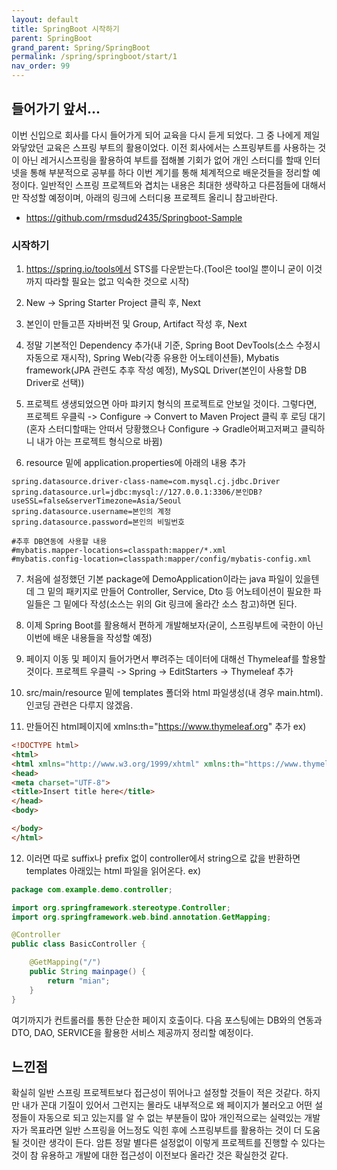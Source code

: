 ```yaml
---
layout: default
title: SpringBoot 시작하기
parent: SpringBoot
grand_parent: Spring/SpringBoot
permalink: /spring/springboot/start/1
nav_order: 99
---
```


## 들어가기 앞서...

 이번 신입으로 회사를 다시 들어가게 되어 교육을 다시 듣게 되었다. 그 중 나에게 제일 와닿았던 교육은 스프링 부트의 활용이었다. 이전 회사에서는 스프링부트를 사용하는 것이 아닌 레거시스프링을 활용하여 부트를 접해볼 기회가 없어 개인 스터디를 할때 인터넷을 통해 부분적으로 공부를 하다 이번 계기를 통해 체계적으로 배운것들을 정리할 예정이다. 일반적인 스프링 프로젝트와 겹치는 내용은 최대한 생략하고 다른점들에 대해서만 작성할 예정이며, 아래의 링크에 스터디용 프로젝트 올리니 참고바란다.  
  
 - https://github.com/rmsdud2435/Springboot-Sample

### 시작하기

  1) https://spring.io/tools에서 STS를 다운받는다.(Tool은 tool일 뿐이니 굳이 이것까지 따라할 필요는 없고 익숙한 것으로 시작)
  
  2) New -> Spring Starter Project 클릭 후, Next 
  
  3) 본인이 만들고픈 자바버전 및 Group, Artifact 작성 후, Next
  
  4) 정말 기본적인 Dependency 추가(내 기준, Spring Boot DevTools(소스 수정시 자동으로 재시작), Spring Web(각종 유용한 어노테이션들), Mybatis framework(JPA 관련도 추후 작성 예정), MySQL Driver(본인이 사용할 DB Driver로 선택))
    
  5) 프로젝트 생생되었으면 아마 퍄키지 형식의 프로젝트로 안보일 것이다. 그렇다면, 프로젝트 우클릭 -> Configure -> Convert to Maven Project 클릭 후 로딩 대기(혼자 스터디할때는 안떠서 당황했으나 Configure -> Gradle어쩌고저쩌고 클릭하니 내가 아는 프로젝트 형식으로 바뀜)
  
  6) resource 밑에 application.properties에 아래의 내용 추가 
```properties
spring.datasource.driver-class-name=com.mysql.cj.jdbc.Driver
spring.datasource.url=jdbc:mysql://127.0.0.1:3306/본인DB?useSSL=false&serverTimezone=Asia/Seoul
spring.datasource.username=본인의 계정
spring.datasource.password=본인의 비밀번호

#추후 DB연동에 사용할 내용
#mybatis.mapper-locations=classpath:mapper/*.xml
#mybatis.config-location=classpath:mapper/config/mybatis-config.xml
```
  
  7) 처음에 설정했던 기본 package에 DemoApplication이라는 java 파일이 있을텐데 그 밑의 패키지로 만들어 Controller, Service, Dto 등 어노테이션이 필요한 파일들은 그 밑에다 작성(소스는 위의 Git 링크에 올라간 소스 참고)하면 된다.
  
  8) 이제 Spring Boot를 활용해서 편하게 개발해보자(굳이, 스프링부트에 국한이 아닌 이번에 배운 내용들을 작성할 예정)
  
  9) 페이지 이동 및 페이지 들어가면서 뿌려주는 데이터에 대해선 Thymeleaf를 할용할 것이다. 프로젝트 우클릭 -> Spring -> EditStarters -> Thymeleaf 추가  
  
  10) src/main/resource 밑에 templates 폴더와 html 파일생성(내 경우 main.html). 인코딩 관련은 다루지 않겠음.
  
  11) 만들어진 html페이지에 xmlns:th="https://www.thymeleaf.org" 추가
  ex) 
```html
<!DOCTYPE html>
<html>
<html xmlns="http://www.w3.org/1999/xhtml" xmlns:th="https://www.thymeleaf.org">
<head>
<meta charset="UTF-8">
<title>Insert title here</title>
</head>
<body>

</body>
</html>

```
  
  12) 이러면 따로 suffix나 prefix 없이 controller에서 string으로 값을 반환하면 templates 아래있는 html 파일을 읽어온다. 
  ex) 
```java
package com.example.demo.controller;

import org.springframework.stereotype.Controller;
import org.springframework.web.bind.annotation.GetMapping;

@Controller
public class BasicController {

	@GetMapping("/")
	public String mainpage() {
		return "mian";
	}
}

```

여기까지가 컨트롤러를 통한 단순한 페이지 호출이다. 다음 포스팅에는 DB와의 연동과 DTO, DAO, SERVICE을 활용한 서비스 제공까지 정리할 예정이다.


## 느낀점
  
 확실히 일반 스프링 프로젝트보다 접근성이 뛰어나고 설정할 것들이 적은 것같다. 하지만 내가 꼰대 기질이 있어서 그런지는 몰라도 내부적으로 왜 페이지가 불러오고 어떤 설정들이 자동으로 되고 있는지를 알 수 없는 부분들이 많아 개인적으로는 실력있는 개발자가 목표라면 일반 스프링을 어느정도 익힌 후에 스프링부트를 활용하는 것이 더 도움 될 것이란 생각이 든다. 암튼 정말 별다른 설정없이 이렇게 프로젝트를 진행할 수 있다는 것이 참 유용하고 개발에 대한 접근성이 이전보다 올라간 것은 확실한것 같다.
